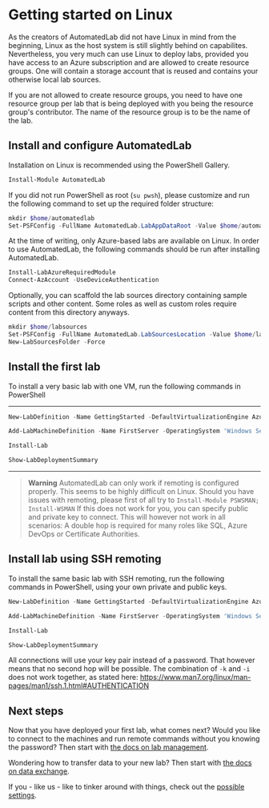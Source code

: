 # Getting started on Linux

As the creators of AutomatedLab did not have Linux in mind from the beginning, Linux as the host system is still slightly behind on capabilites.
Nevertheless, you very much can use Linux to deploy labs, provided you have access to an Azure subscription and are allowed to
create resource groups. One will contain a storage account that is reused and contains your otherwise local lab sources.

If you are not allowed to create resource groups, you need to have one resource group per lab that is being deployed with you being the resource
group's contributor. The name of the resource group is to be the name of the lab.

## Install and configure AutomatedLab

Installation on Linux is recommended using the PowerShell Gallery.

```powershell
Install-Module AutomatedLab
```

If you did not run PowerShell as root (`su pwsh`), please customize and run the following command to set up the required folder structure:
```powershell
mkdir $home/automatedlab
Set-PSFConfig -FullName AutomatedLab.LabAppDataRoot -Value $home/automatedlab -PassThru | Register-PSFConfig
```

At the time of writing, only Azure-based labs are available on Linux. In order to use AutomatedLab, the following commands should be run after installing AutomatedLab.

```powershell
Install-LabAzureRequiredModule
Connect-AzAccount -UseDeviceAuthentication
```

Optionally, you can scaffold the lab sources directory containing sample scripts and other content. Some roles as well as custom roles require
content from this directory anyways.

```powershell
mkdir $home/labsources
Set-PSFConfig -FullName AutomatedLab.LabSourcesLocation -Value $home/labsources -PassThru | Register-PSFConfig
New-LabSourcesFolder -Force
```


## Install the first lab

To install a very basic lab with one VM, run the following commands in PowerShell

***
``` powershell
New-LabDefinition -Name GettingStarted -DefaultVirtualizationEngine Azure

Add-LabMachineDefinition -Name FirstServer -OperatingSystem 'Windows Server 2019 Datacenter'

Install-Lab

Show-LabDeploymentSummary
```
***

> **Warning**
> AutomatedLab can only work if remoting is configured properly. This seems to be highly difficult on Linux.
> Should you have issues with remoting, please first of all try to `Install-Module PSWSMAN; Install-WSMAN`
> If this does not work for you, you can specify public and private key to connect. This will however
> not work in all scenarios: A double hop is required for many roles like SQL, Azure DevOps or Certificate Authorities.

## Install lab using SSH remoting

To install the same basic lab with SSH remoting, run the following commands in PowerShell, using your own
private and public keys.

``` powershell
New-LabDefinition -Name GettingStarted -DefaultVirtualizationEngine Azure

Add-LabMachineDefinition -Name FirstServer -OperatingSystem 'Windows Server 2019 Datacenter' -SshPublicKeyPath $home\.ssh\MyPubKey.pub -SshPrivateKeyPath $home/.ssh/MyPrivKey

Install-Lab

Show-LabDeploymentSummary
```

All connections will use your key pair instead of a password. That however means that no second hop will be possible. The combination
of `-k` and `-i` does not work together, as stated here: <https://www.man7.org/linux/man-pages/man1/ssh.1.html#AUTHENTICATION>

## Next steps

Now that you have deployed your first lab, what comes next? Would you like to connect to the machines and run remote commands without you knowing the password? Then start with [the docs on lab management](./invokelabcommand.md).

Wondering how to transfer data to your new lab? Then start with [the docs on data exchange](./exchangedata.md).

If you - like us - like to tinker around with things, check out the [possible settings](../Advanced/automatedlabconfig.md).
